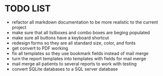 # TODO LIST 

- refactor all markdown documentation to be more realistic to the current project
- make sure that all listboxes and combo boxes are beging populated
- make sure all buttons have a keyboard shortcut
- redesign forms so they are all standard size, color, and fonts
- get convert to PDF working
- fix all templates so they use bookmark fields instead of mail merge
- turn the report templates into templates with fields for mail merge
- mail merge all patients to several reports to work with testing
- convert SQLite databases to a SQL server database
